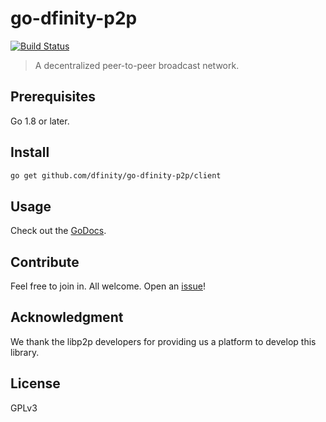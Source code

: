 # go-dfinity-p2p
[![Build Status](https://travis-ci.org/dfinity/go-dfinity-p2p.svg?branch=master)](https://travis-ci.org/dfinity/go-dfinity-p2p)

> A decentralized peer-to-peer broadcast network.

## Prerequisites

Go 1.8 or later.

## Install

```sh
go get github.com/dfinity/go-dfinity-p2p/client
```

## Usage

Check out the [GoDocs](https://godoc.org/github.com/dfinity/go-dfinity-p2p/client).

## Contribute

Feel free to join in. All welcome. Open an [issue](https://github.com/dfinity/go-dfinity-p2p/issues)!

## Acknowledgment

We thank the libp2p developers for providing us a platform to develop this library.

## License

GPLv3
